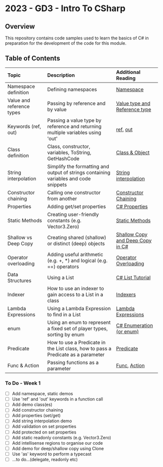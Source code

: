# 2023 - GD3 - Intro To CSharp

## Overview ##
This repository contains code samples used to learn the basics of C# in preparation for the development of the code for this module.

## Table of Contents ##
| Topic | Description | Additional Reading |
| :---------------- | :--------------- | :--------------- | 
| Namespace definition | Defining namespaces  | [Namespace](https://www.tutorialspoint.com/csharp/csharp_namespaces.htm) |
| Value and reference types | Passing by reference and by value | [Value type and Reference type](https://www.tutorialsteacher.com/csharp/csharp-value-type-and-reference-type)
| Keywords (ref, out) | Passing a value type by reference and returning multiple variables using 'out' | [ref](https://www.geeksforgeeks.org/ref-in-c-sharp/), [out](https://www.geeksforgeeks.org/out-parameter-with-examples-in-c-sharp/)
| Class definition | Class, constructor, variables, ToString, GetHashCode |  [Class & Object](https://www.geeksforgeeks.org/c-sharp-class-and-object/) |
| String interpolation | Simplify the formatting and output of strings containing variables and code snippets |  [String interpolation](https://learn.microsoft.com/en-us/dotnet/csharp/language-reference/tokens/interpolated) |
| Constructor chaining | Calling one constructor from another | [Constructor Chaining](https://www.delftstack.com/howto/csharp/constructor-chaining-in-csharp/) |
| Properties | Adding get/set properties | [C# Properties](https://www.geeksforgeeks.org/c-sharp-properties/) |
| Static Methods | Creating user-friendly constants (e.g. Vector3.Zero) | [Static Methods](https://learn.microsoft.com/en-us/dotnet/csharp/programming-guide/classes-and-structs/static-classes-and-static-class-members) |
| Shallow vs Deep Copy | Creating shared (shallow) or distinct (deep) objects | [Shallow Copy and Deep Copy in C#](https://www.geeksforgeeks.org/shallow-copy-and-deep-copy-in-c-sharp/) |
| Operator overloading | Adding useful arithmetic (e.g. +, *) and logical (e.g. ==) operators | [Operator Overloading](https://learn.microsoft.com/en-us/dotnet/csharp/language-reference/operators/operator-overloading) |
| Data Structures | Using a List<T> | [C# List Tutorial](https://www.c-sharpcorner.com/article/c-sharp-list/) |
| Indexer | How to use an indexer to gain access to a List in a class | [Indexers](https://www.tutorialspoint.com/csharp/csharp_indexers.htm) |
| Lambda Expressions | Using a Lambda Expression to find in a List<T> | [Lambda Expressions](https://learn.microsoft.com/en-us/dotnet/csharp/language-reference/operators/lambda-expressions) |
| enum | Using an enum to represent a fixed set of player types, sorting by enum | [C# Enumeration (or enum)](https://www.geeksforgeeks.org/c-sharp-enumeration-or-enum/) |
| Predicate | How to use a Predicate in the List class, how to pass a Predicate as a parameter | [Predicate](https://www.tutorialsteacher.com/csharp/csharp-predicate) |
| Func & Action | Passing functions as a parameter | [Func](https://www.tutorialsteacher.com/csharp/csharp-func-delegate), [Action](https://www.tutorialsteacher.com/csharp/csharp-action-delegate) |

### To Do - Week 1
- [ ] Add namespace, static demos
- [ ] Use 'ref' and 'out' keywords in a function call
- [ ] Add demo class(es)
- [ ] Add constructor chaining
- [ ] Add properties (set/get)
- [ ] Add string interpolation demo
- [ ] Add validation on set properties
- [ ] Add protected on set properties
- [ ] Add static readonly constants (e.g. Vector3.Zero)
- [ ] Add intellisense regions to organise our code
- [ ] Add demo for deep/shallow copy using Clone
- [ ] Use 'as' keyword to perform a typecast
- [ ] ...to do...(delegate, readonly etc)